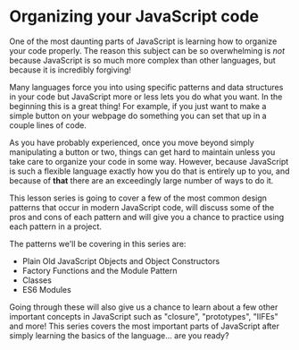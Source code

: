 # Organizing your JavaScript code

One of the most daunting parts of JavaScript is learning how to organize your code properly.  The reason this subject can be so overwhelming is _not_ because JavaScript is so much more complex than other languages, but because it is incredibly forgiving!  

Many languages force you into using specific patterns and data structures in your code but JavaScript more or less lets you do what you want.  In the beginning this is a great thing!  For example, if you just want to make a simple button on your webpage do something you can set that up in a couple lines of code.

As you have probably experienced, once you move beyond simply manipulating a button or two, things can get hard to maintain unless you take care to organize your code in some way.  However, because JavaScript is such a flexible language exactly how you do that is entirely up to you, and because of __that__ there are an exceedingly large number of ways to do it.  

This lesson series is going to cover a few of the most common design patterns that occur in modern JavaScript code, will discuss some of the pros and cons of each pattern and will give you a chance to practice using each pattern in a project. 

The patterns we'll be covering in this series are:

- Plain Old JavaScript Objects and Object Constructors
- Factory Functions and the Module Pattern
- Classes
- ES6 Modules

Going through these will also give us a chance to learn about a few other important concepts in JavaScript such as "closure", "prototypes", "IIFEs" and more! This series covers the most important parts of JavaScript after simply learning the basics of the language... are you ready?